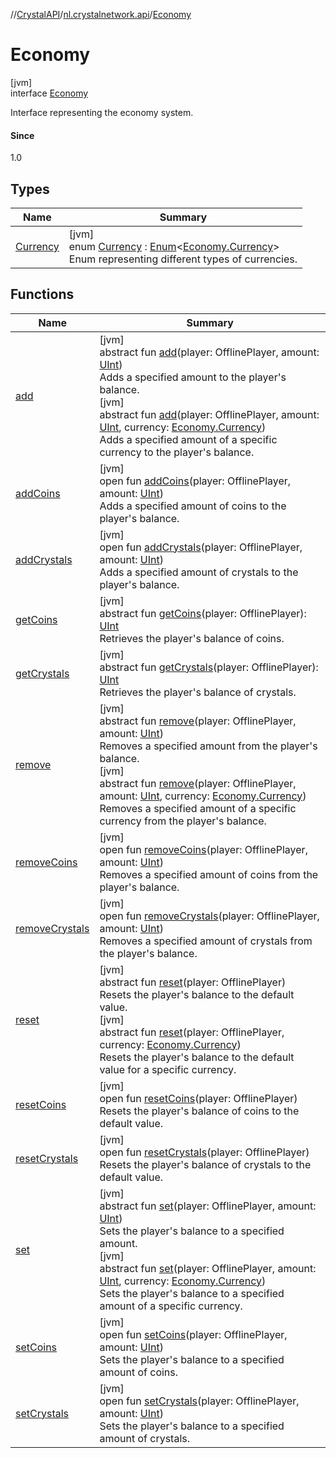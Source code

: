 //[CrystalAPI](../../../index.md)/[nl.crystalnetwork.api](../index.md)/[Economy](index.md)

# Economy

[jvm]\
interface [Economy](index.md)

Interface representing the economy system.

#### Since

1.0

## Types

| Name | Summary |
|---|---|
| [Currency](-currency/index.md) | [jvm]<br>enum [Currency](-currency/index.md) : [Enum](https://kotlinlang.org/api/latest/jvm/stdlib/kotlin/-enum/index.html)&lt;[Economy.Currency](-currency/index.md)&gt; <br>Enum representing different types of currencies. |

## Functions

| Name | Summary |
|---|---|
| [add](add.md) | [jvm]<br>abstract fun [add](add.md)(player: OfflinePlayer, amount: [UInt](https://kotlinlang.org/api/latest/jvm/stdlib/kotlin/-u-int/index.html))<br>Adds a specified amount to the player's balance.<br>[jvm]<br>abstract fun [add](add.md)(player: OfflinePlayer, amount: [UInt](https://kotlinlang.org/api/latest/jvm/stdlib/kotlin/-u-int/index.html), currency: [Economy.Currency](-currency/index.md))<br>Adds a specified amount of a specific currency to the player's balance. |
| [addCoins](add-coins.md) | [jvm]<br>open fun [addCoins](add-coins.md)(player: OfflinePlayer, amount: [UInt](https://kotlinlang.org/api/latest/jvm/stdlib/kotlin/-u-int/index.html))<br>Adds a specified amount of coins to the player's balance. |
| [addCrystals](add-crystals.md) | [jvm]<br>open fun [addCrystals](add-crystals.md)(player: OfflinePlayer, amount: [UInt](https://kotlinlang.org/api/latest/jvm/stdlib/kotlin/-u-int/index.html))<br>Adds a specified amount of crystals to the player's balance. |
| [getCoins](get-coins.md) | [jvm]<br>abstract fun [getCoins](get-coins.md)(player: OfflinePlayer): [UInt](https://kotlinlang.org/api/latest/jvm/stdlib/kotlin/-u-int/index.html)<br>Retrieves the player's balance of coins. |
| [getCrystals](get-crystals.md) | [jvm]<br>abstract fun [getCrystals](get-crystals.md)(player: OfflinePlayer): [UInt](https://kotlinlang.org/api/latest/jvm/stdlib/kotlin/-u-int/index.html)<br>Retrieves the player's balance of crystals. |
| [remove](remove.md) | [jvm]<br>abstract fun [remove](remove.md)(player: OfflinePlayer, amount: [UInt](https://kotlinlang.org/api/latest/jvm/stdlib/kotlin/-u-int/index.html))<br>Removes a specified amount from the player's balance.<br>[jvm]<br>abstract fun [remove](remove.md)(player: OfflinePlayer, amount: [UInt](https://kotlinlang.org/api/latest/jvm/stdlib/kotlin/-u-int/index.html), currency: [Economy.Currency](-currency/index.md))<br>Removes a specified amount of a specific currency from the player's balance. |
| [removeCoins](remove-coins.md) | [jvm]<br>open fun [removeCoins](remove-coins.md)(player: OfflinePlayer, amount: [UInt](https://kotlinlang.org/api/latest/jvm/stdlib/kotlin/-u-int/index.html))<br>Removes a specified amount of coins from the player's balance. |
| [removeCrystals](remove-crystals.md) | [jvm]<br>open fun [removeCrystals](remove-crystals.md)(player: OfflinePlayer, amount: [UInt](https://kotlinlang.org/api/latest/jvm/stdlib/kotlin/-u-int/index.html))<br>Removes a specified amount of crystals from the player's balance. |
| [reset](reset.md) | [jvm]<br>abstract fun [reset](reset.md)(player: OfflinePlayer)<br>Resets the player's balance to the default value.<br>[jvm]<br>abstract fun [reset](reset.md)(player: OfflinePlayer, currency: [Economy.Currency](-currency/index.md))<br>Resets the player's balance to the default value for a specific currency. |
| [resetCoins](reset-coins.md) | [jvm]<br>open fun [resetCoins](reset-coins.md)(player: OfflinePlayer)<br>Resets the player's balance of coins to the default value. |
| [resetCrystals](reset-crystals.md) | [jvm]<br>open fun [resetCrystals](reset-crystals.md)(player: OfflinePlayer)<br>Resets the player's balance of crystals to the default value. |
| [set](set.md) | [jvm]<br>abstract fun [set](set.md)(player: OfflinePlayer, amount: [UInt](https://kotlinlang.org/api/latest/jvm/stdlib/kotlin/-u-int/index.html))<br>Sets the player's balance to a specified amount.<br>[jvm]<br>abstract fun [set](set.md)(player: OfflinePlayer, amount: [UInt](https://kotlinlang.org/api/latest/jvm/stdlib/kotlin/-u-int/index.html), currency: [Economy.Currency](-currency/index.md))<br>Sets the player's balance to a specified amount of a specific currency. |
| [setCoins](set-coins.md) | [jvm]<br>open fun [setCoins](set-coins.md)(player: OfflinePlayer, amount: [UInt](https://kotlinlang.org/api/latest/jvm/stdlib/kotlin/-u-int/index.html))<br>Sets the player's balance to a specified amount of coins. |
| [setCrystals](set-crystals.md) | [jvm]<br>open fun [setCrystals](set-crystals.md)(player: OfflinePlayer, amount: [UInt](https://kotlinlang.org/api/latest/jvm/stdlib/kotlin/-u-int/index.html))<br>Sets the player's balance to a specified amount of crystals. |
